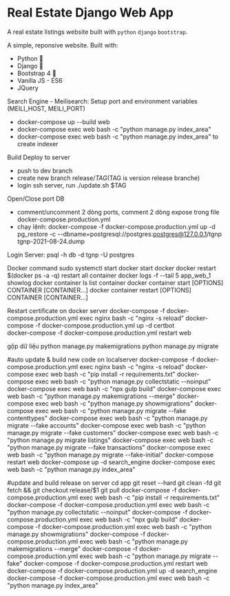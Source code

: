 # Real Estate Django Web App

A real estate listings website built with `python` `django` `bootstrap`.

A simple, reponsive  website. Built with:

- Python 🐍
- Django 🎸
- Bootstrap 4 🌈
- Vanilla JS - ES6
- JQuery


Search Engine - Meilisearch:   Setup port and environment variables (MEILI_HOST, MEILI_PORT)
- docker-compose up --build web
- docker-compose exec web bash -c "python manage.py index_area"
- docker-compose exec web bash -c "python manage.py index_area" to create indexer

Build Deploy to server
- push to dev branch
- create new branch release/$TAG ($TAG is version release branche)
- login ssh server, run ./update.sh $TAG

Open/Close port DB
- comment/uncomment 2 dòng ports, comment 2 dòng expose trong file docker-compose.production.yml
- chạy lệnh: docker-compose -f docker-compose.production.yml up -d
pg_restore -c --dbname=postgresql://postgres:postgres@127.0.0.1/tgnp tgnp-2021-08-24.dump

Login Server:
    psql -h db -d tgnp -U postgres

Docker command
    sudo systemctl start docker         start docker
    docker restart $(docker ps -a -q)    restart all container
    docker logs -f --tail 5 app_web_1       showlog
    docker container ls         list container
    docker container start [OPTIONS] CONTAINER [CONTAINER...]
    docker container restart [OPTIONS] CONTAINER [CONTAINER...]

Restart certificate on docker server
    docker-compose -f docker-compose.production.yml exec nginx bash -c "nginx -s reload"
    docker-compose -f docker-compose.production.yml up -d certbot  
    docker-compose -f docker-compose.production.yml restart web

gộp dữ liệu
    python manage.py makemigrations
    python manage.py migrate

#auto update & build new code on localserver
    docker-compose -f docker-compose.production.yml exec nginx bash -c "nginx -s reload"
    docker-compose exec web bash -c "pip install -r requirements.txt"
    docker-compose exec web bash -c "python manage.py collectstatic --noinput"
    docker-compose exec web bash -c "npx gulp build"
    docker-compose exec web bash -c "python manage.py makemigrations --merge"
    docker-compose exec web bash -c "python manage.py showmigrations"
    docker-compose exec web bash -c "python manage.py migrate --fake contenttypes"
    docker-compose exec web bash -c "python manage.py migrate --fake accounts"
    docker-compose exec web bash -c "python manage.py migrate --fake customers"
    docker-compose exec web bash -c "python manage.py migrate listings"
    docker-compose exec web bash -c "python manage.py migrate --fake transactions"
    docker-compose exec web bash -c "python manage.py migrate --fake-initial"
    docker-compose restart web
    docker-compose up -d search_engine
    docker-compose exec web bash -c "python manage.py index_area"

#update and build release on server
    cd app
    git reset --hard
    git clean -fd
    git fetch && git checkout release/$1
    git pull
    docker-compose -f docker-compose.production.yml exec web bash -c "pip install -r requirements.txt"
    docker-compose -f docker-compose.production.yml exec web bash -c "python manage.py collectstatic --noinput"
    docker-compose -f docker-compose.production.yml exec web bash -c "npx gulp build"
    docker-compose -f docker-compose.production.yml exec web bash -c "python manage.py showmigrations"
    docker-compose -f docker-compose.production.yml exec web bash -c "python manage.py makemigrations --merge"
    docker-compose -f docker-compose.production.yml exec web bash -c "python manage.py migrate --fake"
    docker-compose -f docker-compose.production.yml restart web
    docker-compose -f docker-compose.production.yml up -d search_engine
    docker-compose -f docker-compose.production.yml exec web bash -c "python manage.py index_area"

